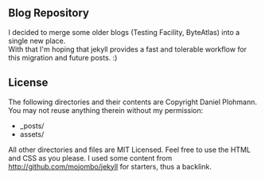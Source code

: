 ## Blog Repository

I decided to merge some older blogs (Testing Facility, ByteAtlas) into a single new place.  
With that I'm hoping that jekyll provides a fast and tolerable workflow for this migration and future posts. :)

## License

The following directories and their contents are Copyright Daniel Plohmann.  
You may not reuse anything therein without my permission:

* _posts/
* assets/

All other directories and files are MIT Licensed. Feel free to use the HTML and CSS as you please. 
I used some content from http://github.com/mojombo/jekyll for starters, thus a backlink.
